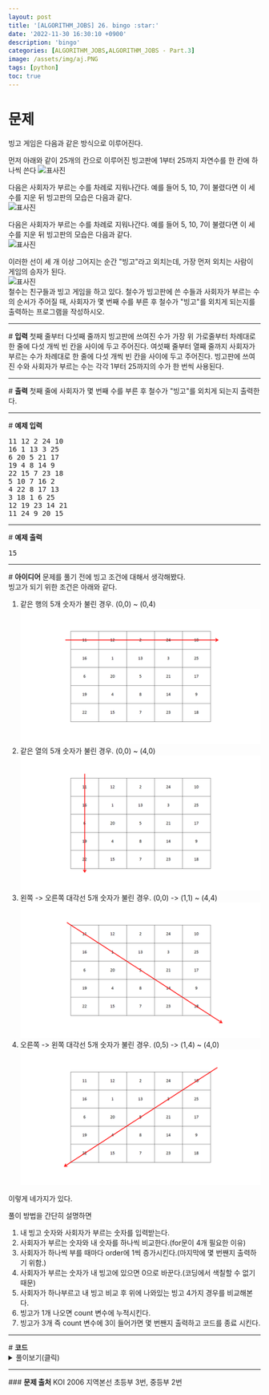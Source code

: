 ```yaml
---
layout: post
title: '[ALGORITHM_JOBS] 26. bingo :star:'
date: '2022-11-30 16:30:10 +0900'
description: 'bingo'
categories: [ALGORITHM_JOBS,ALGORITHM_JOBS - Part.3]
image: /assets/img/aj.PNG
tags: [python]
toc: true
---
```

# <b>문제</b>
빙고 게임은 다음과 같은 방식으로 이루어진다.

먼저 아래와 같이 25개의 칸으로 이루어진 빙고판에 1부터 25까지 자연수를 한 칸에 하나씩 쓴다
<img src="https://alms-problem.s3.ap-northeast-2.amazonaws.com/bingo1.gif" alt="표사진"><br>

다음은 사회자가 부르는 수를 차례로 지워나간다. 예를 들어 5, 10, 7이 불렸다면 이 세 수를 지운 뒤 빙고판의 모습은 다음과 같다.<br>
<img src="https://alms-problem.s3.ap-northeast-2.amazonaws.com/bingo2.gif" alt="표사진"><br>

다음은 사회자가 부르는 수를 차례로 지워나간다. 예를 들어 5, 10, 7이 불렸다면 이 세 수를 지운 뒤 빙고판의 모습은 다음과 같다.<br>
<img src="https://alms-problem.s3.ap-northeast-2.amazonaws.com/bingo3.gif" alt="표사진"><br>

이러한 선이 세 개 이상 그어지는 순간 "빙고"라고 외치는데, 가장 먼저 외치는 사람이 게임의 승자가 된다.<br>
<img src="https://alms-problem.s3.ap-northeast-2.amazonaws.com/bingo4.gif" alt="표사진"><br>
철수는 친구들과 빙고 게임을 하고 있다. 철수가 빙고판에 쓴 수들과 사회자가 부르는 수의 순서가 주어질 때, 사회자가 몇 번째 수를 부른 후 철수가 "빙고"를 외치게 되는지를 출력하는 프로그램을 작성하시오.
<hr>
# <b>입력</b>
첫째 줄부터 다섯째 줄까지 빙고판에 쓰여진 수가 가장 위 가로줄부터 차례대로 한 줄에 다섯 개씩 빈 칸을 사이에 두고 주어진다. 여섯째 줄부터 열째 줄까지 사회자가 부르는 수가 차례대로 한 줄에 다섯 개씩 빈 칸을 사이에 두고 주어진다. 빙고판에 쓰여진 수와 사회자가 부르는 수는 각각 1부터 25까지의 수가 한 번씩 사용된다.
<hr>
# <b>출력</b>
첫째 줄에 사회자가 몇 번째 수를 부른 후 철수가 "빙고"를 외치게 되는지 출력한다.
<hr>
# <b>예제 입력</b><br>
<pre>
11 12 2 24 10
16 1 13 3 25
6 20 5 21 17
19 4 8 14 9
22 15 7 23 18
5 10 7 16 2
4 22 8 17 13
3 18 1 6 25
12 19 23 14 21
11 24 9 20 15
</pre>
<hr>
# <b>예제 출력</b><br>
<pre>
15
</pre>
<hr>
# <b>아이디어</b>
문제를 풀기 전에 빙고 조건에 대해서 생각해봤다.<br>
빙고가 되기 위한 조건은 아래와 같다.<br>

1. 같은 행의 5개 숫자가 불린 경우.
(0,0) ~ (0,4)<br>
<img src="/assets/img/1/part3-8.png" alt="표사진"><br>
2. 같은 열의 5개 숫자가 불린 경우.
(0,0) ~ (4,0)<br>
<img src="/assets/img/1/part3-8-1.png" alt="표사진"><br>
3. 왼쪽 -> 오른쪽 대각선 5개 숫자가 불린 경우.
(0,0) -> (1,1) ~ (4,4)<br>
<img src="/assets/img/1/part3-8-2.png" alt="표사진"><br>
4. 오른쪽 -> 왼쪽 대각선 5개 숫자가 불린 경우.
(0,5) -> (1,4) ~ (4,0)<br>
<img src="/assets/img/1/part3-8-3.png" alt="표사진"><br>

이렇게 네가지가 있다.

풀이 방법을 간단히 설명하면<br>

1. 내 빙고 숫자와 사회자가 부르는 숫자를 입력받는다.
2. 사회자가 부르는 숫자와 내 숫자를 하나씩 비교한다.(for문이 4개 필요한 이유)
3. 사회자가 하나씩 부를 때마다 order에 1씩 증가시킨다.(마지막에 몇 번짼지 출력하기 위함.)
4. 사회자가 부르는 숫자가 내 빙고에 있으면 0으로 바꾼다.(코딩에서 색칠할 수 없기 때문)
5. 사회자가 하나부르고 내 빙고 비교 후 위에 나와있는 빙고 4가지 경우를 비교해본다.
6. 빙고가 1개 나오면 count 변수에 누적시킨다.
7. 빙고가 3개 즉 count 변수에 3이 들어가면 몇 번짼지 출력하고 코드를 종료 시킨다.




<hr>
# <b>코드</b>

<details>
<summary id="summary1">풀이보기(클릭)</summary>
<div markdown="1">

~~~python
import sys

arr1 = [list(map(int, input().split())) for _ in range(5)]
arr2 = [list(map(int, input().split())) for _ in range(5)]
order = 0

# 사회자가 뽑는 숫자
for i in range(5):
    for j in range(5):
        # 사회자가 뽑는 숫자랑 내 숫자랑 비교
        for k in range(5):
            for l in range(5):
                if arr1[k][l] == arr2[i][j]:
                    arr1[k][l] = 0

        order += 1 # 몇 번째 숫자를 부르는지 저장하는 변수
        count = 0 # 빙고의 수
        
        for z in range(5): # 행의 빙고 확인
            xcnt = 0
            for c in range(5):
                if arr1[z][c] == 0:
                    xcnt += 1
            if xcnt == 5:
                count += 1

        for z in range(5): #열의 빙고 확인
            xcnt = 0
            for c in range(5):
                if arr1[c][z] == 0:
                    xcnt += 1
            if xcnt == 5:
                count += 1
        
        # 왼쪽 -> 오른쪽 대각선
        if arr1[0][0] == 0 and arr1[1][1] == 0 and arr1[2][2] == 0 and arr1[3][3] == 0 and arr1[4][4] == 0:
            count += 1
        
        # 오른쪽 -> 왼쪽 대각선
        if arr1[0][4] == 0 and arr1[1][3] == 0 and arr1[2][2] == 0 and arr1[3][1] == 0 and arr1[4][0] == 0:
            count += 1
        
        # 빙고가 3개이면 n번째 출력하고 종료
        if count >= 3:
            print(order)
            sys.exit()
~~~
</div>
</details>

<hr>
### <b>문제 출처</b>
KOI 2006 지역본선 초등부 3번, 중등부 2번
